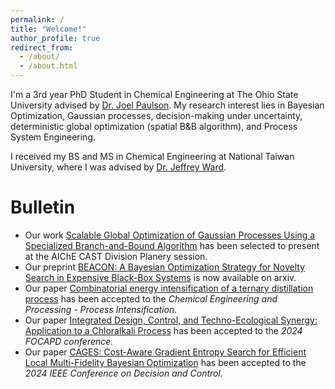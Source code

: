 ```yaml
---
permalink: /
title: "Welcome!"
author_profile: true
redirect_from: 
  - /about/
  - /about.html
---
```


I'm a 3rd year PhD Student in Chemical Engineering at The Ohio State University advised by [Dr. Joel Paulson](https://cbe.osu.edu/people/paulson.82). My research interest lies in Bayesian Optimization, Gaussian processes, decision-making under uncertainty, deterministic global optimization (spatial B&B algorithm), and Process System Engineering.


I received my BS and MS in Chemical Engineering at National Taiwan University, where I was advised by [Dr. Jeffrey Ward](https://che.ntu.edu.tw/che/en/jeffward.html). 

Bulletin
======
- Our work [Scalable Global Optimization of Gaussian Processes Using a Specialized Branch-and-Bound Algorithm](https://aiche.confex.com/aiche/2024/meetingapp.cgi/Paper/689273) has been selected to present at the AIChE CAST Division Planery session.
- Our preprint [BEACON: A Bayesian Optimization Strategy for Novelty Search in Expensive Black-Box Systems](https://arxiv.org/pdf/2406.03616) is now available on arxiv.
- Our paper [Combinatorial energy intensification of a ternary distillation process](https://www.sciencedirect.com/science/article/pii/S0255270124002903) has been accepted to the _Chemical Engineering and Processing - Process Intensification._
- Our paper [Integrated Design, Control, and Techno-Ecological Synergy: Application to a Chloralkali Process](https://psecommunity.org/wp-content/plugins/wpor/includes/file/2407/LAPSE-2024.1551-1v1.pdf) has been accepted to the _2024 FOCAPD conference._ <br>
- Our paper [CAGES: Cost-Aware Gradient Entropy Search for Efficient Local Multi-Fidelity Bayesian Optimization](https://scholar.google.com/citations?view_op=view_citation&hl=en&user=wFWQsNQAAAAJ&sortby=pubdate&citation_for_view=wFWQsNQAAAAJ:zYLM7Y9cAGgC) has been accepted to the _2024 IEEE Conference on Decision and Control._

